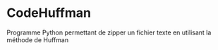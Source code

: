 # CodeHuffman
Programme Python permettant de zipper un fichier texte en utilisant la méthode de Huffman
